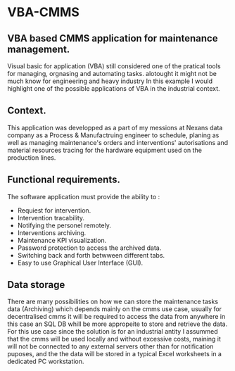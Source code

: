 # VBA-CMMS
## VBA based CMMS application for maintenance management.

Visual basic for application (VBA) still considered one of the pratical tools for managing, orgnasing and automating tasks. alotought it might not be much know for engineering and heavy industry In this example I would highlight one of the possible applications of VBA in the industrial context. 

## Context.

This application was developped as a part of my messions at Nexans data company as a Process & Manufactruing engineer to schedule, planing as well as managing maintenance's orders and interventions' autorisations and material resources tracing for the hardware equipment used on the production lines. 

## Functional requirements. 

The software application must provide the ability to : 

- Requiest for intervention. 
- Intervention tracability. 
- Notifying the personel remotely. 
- Interventions archiving. 
- Maintenance KPI visualization. 
- Password protection to access the archived data. 
- Switching back and forth betwween different tabs. 
- Easy to use Graphical User Interface (GUI).  


## Data storage

There are many possibilities on how we can store the maintenance tasks data (Archiving) which depends mainly on the cmms use case, usually for decentralised cmms it will be required to access the data from anywhere in this case an SQL DB whill be more appropeite to store and retrieve the data. For this use case  since the solution is for an industrial antity I assummed that the cmms will be used locally and without excessive costs, maining it will not be connected to any external servers other than for notification puposes, and the the data will be stored in a typical Excel worksheets in a dedicated PC workstation. 

